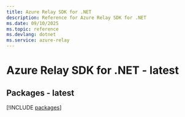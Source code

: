 ```yaml
---
title: Azure Relay SDK for .NET
description: Reference for Azure Relay SDK for .NET
ms.date: 09/10/2025
ms.topic: reference
ms.devlang: dotnet
ms.service: azure-relay
---
```

# Azure Relay SDK for .NET - latest
## Packages - latest
[!INCLUDE [packages](relay-index.md)]